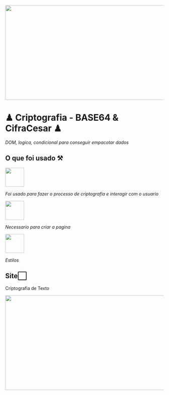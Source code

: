 <img src="https://images.unsplash.com/photo-1622197103803-5839bdeead2d?ixlib=rb-4.0.3&ixid=MnwxMjA3fDB8MHxwaG90by1wYWdlfHx8fGVufDB8fHx8&auto=format&fit=crop&w=901&q=80" width="600px" height="300px"/>
<h1>♟ Criptografia - BASE64 & CifraCesar ♟</h1>
<i>DOM, logica, condicional para conseguir empacotar dados</i>


##  O que foi usado ⚒
<div style="display: inline_block">
<img align="center" src="https://img.shields.io/badge/JavaScript-F7DF1E?style=for-the-badge&logo=javascript&logoColor=black" width="60"/>
<p><i>Foi usado para fazer o processo de criptografia e interagir com o usuario</i><p>
<img align="center" src="https://img.shields.io/badge/HTML5-E34F26?style=for-the-badge&logo=html5&logoColor=white" width="60"/>
<p><i>Necessario para criar a pagina</i><p>
<img align="center" src="https://img.shields.io/badge/CSS-239120?&style=for-the-badge&logo=css3&logoColor=white" width="60"/>
<p><i>Estilos</i><p>
</div>

##  Site⬜

<p href=https://davijust.github.io/cifraCesar/>Criptografia de Texto</p>
<img src="https://images.unsplash.com/photo-1622197103803-5839bdeead2d?ixlib=rb-4.0.3&ixid=MnwxMjA3fDB8MHxwaG90by1wYWdlfHx8fGVufDB8fHx8&auto=format&fit=crop&w=901&q=80" width="600px" height="300px"/>
